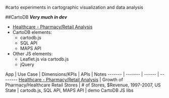 #carto
experiments in cartographic visualization and data analysis

##CartoDB
***Very much in dev***
* [Healthcare - Pharmacy/Retail Analysis](http://timoco.github.io/labs/carto/timoco_carto_examples.html)	
* CartoDB elements:
    * cartodb.js
    * SQL API
    * MAPS API
* Other JS elements:
    * Leaflet.js via cartodb.js
    * jQuery

App | Use Case | Dimensions/KPIs | APIs | Notes
------- | ------- | ------ | --------
[Healthcare - Pharmacy/Retail Analysis](http://timoco.github.io/labs/carto/timoco_carto_examples.html) | Growth of Pharmacy/Healthcare Retail Stores | # of Stores, $Revenue, 1997-2007, US State | cartodb.js, SQL API, MAPS API | demo CartoDB JS libs
